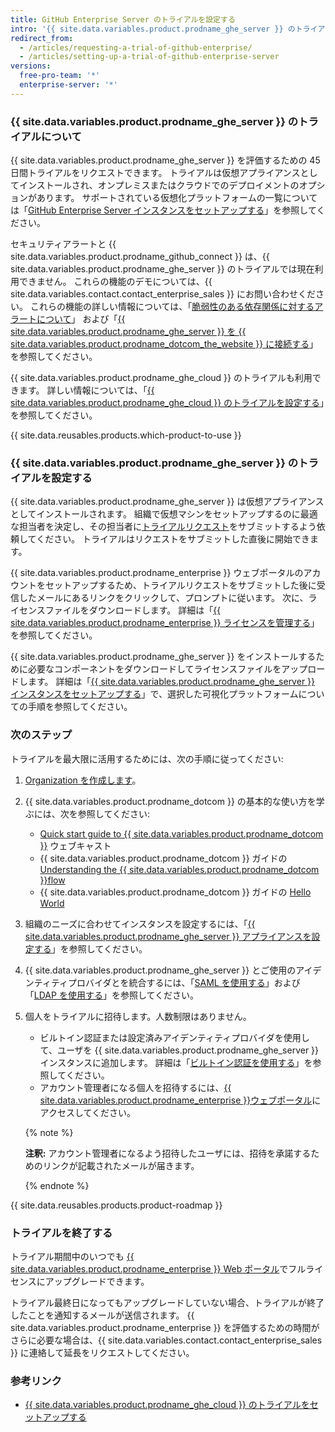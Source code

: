 ```yaml
---
title: GitHub Enterprise Server のトライアルを設定する
intro: '{{ site.data.variables.product.prodname_ghe_server }} のトライアルは無料でできます。'
redirect_from:
  - /articles/requesting-a-trial-of-github-enterprise/
  - /articles/setting-up-a-trial-of-github-enterprise-server
versions:
  free-pro-team: '*'
  enterprise-server: '*'
---
```


### {{ site.data.variables.product.prodname_ghe_server }} のトライアルについて

{{ site.data.variables.product.prodname_ghe_server }} を評価するための 45 日間トライアルをリクエストできます。 トライアルは仮想アプライアンスとしてインストールされ、オンプレミスまたはクラウドでのデプロイメントのオプションがあります。 サポートされている仮想化プラットフォームの一覧については「[GitHub Enterprise Server インスタンスをセットアップする](/enterprise/admin/installation/setting-up-a-github-enterprise-server-instance)」を参照してください。

セキュリティアラートと {{ site.data.variables.product.prodname_github_connect }} は、{{ site.data.variables.product.prodname_ghe_server }} のトライアルでは現在利用できません。 これらの機能のデモについては、{{ site.data.variables.contact.contact_enterprise_sales }} にお問い合わせください。 これらの機能の詳しい情報については、「[脆弱性のある依存関係に対するアラートについて](/github/managing-security-vulnerabilities/about-alerts-for-vulnerable-dependencies)」 および「[{{ site.data.variables.product.prodname_ghe_server }} を {{ site.data.variables.product.prodname_dotcom_the_website }} に接続する](/enterprise/admin/installation/connecting-github-enterprise-server-to-github-enterprise-cloud)」を参照してください。

{{ site.data.variables.product.prodname_ghe_cloud }} のトライアルも利用できます。 詳しい情報については、「[{{ site.data.variables.product.prodname_ghe_cloud }} のトライアルを設定する](/articles/setting-up-a-trial-of-github-enterprise-cloud)」を参照してください。

{{ site.data.reusables.products.which-product-to-use }}

### {{ site.data.variables.product.prodname_ghe_server }} のトライアルを設定する

{{ site.data.variables.product.prodname_ghe_server }} は仮想アプライアンスとしてインストールされます。 組織で仮想マシンをセットアップするのに最適な担当者を決定し、その担当者に[トライアルリクエスト](https://enterprise.github.com/trial)をサブミットするよう依頼してください。 トライアルはリクエストをサブミットした直後に開始できます。

{{ site.data.variables.product.prodname_enterprise }} ウェブポータルのアカウントをセットアップするため、トライアルリクエストをサブミットした後に受信したメールにあるリンクをクリックして、プロンプトに従います。 次に、ライセンスファイルをダウンロードします。 詳細は「[{{ site.data.variables.product.prodname_enterprise }} ライセンスを管理する](/enterprise/admin/installation/managing-your-github-enterprise-license)」を参照してください。

{{ site.data.variables.product.prodname_ghe_server }} をインストールするために必要なコンポーネントをダウンロードしてライセンスファイルをアップロードします。 詳細は「[{{ site.data.variables.product.prodname_ghe_server }} インスタンスをセットアップする](/enterprise/admin/installation/setting-up-a-github-enterprise-server-instance)」で、選択した可視化プラットフォームについての手順を参照してください。

### 次のステップ

トライアルを最大限に活用するためには、次の手順に従ってください:

1. [Organization を作成します](/enterprise/admin/user-management/creating-organizations)。
2. {{ site.data.variables.product.prodname_dotcom }} の基本的な使い方を学ぶには、次を参照してください:
   - [Quick start guide to {{ site.data.variables.product.prodname_dotcom }}](https://resources.github.com/webcasts/Quick-start-guide-to-GitHub/) ウェブキャスト
   - {{ site.data.variables.product.prodname_dotcom }} ガイドの [Understanding the {{ site.data.variables.product.prodname_dotcom }}flow](https://guides.github.com/introduction/flow/)
   - {{ site.data.variables.product.prodname_dotcom }} ガイドの [Hello World](https://guides.github.com/activities/hello-world/)
3. 組織のニーズに合わせてインスタンスを設定するには、「[{{ site.data.variables.product.prodname_ghe_server }} アプライアンスを設定する](/enterprise/admin/installation/configuring-the-github-enterprise-server-appliance)」を参照してください。
4. {{ site.data.variables.product.prodname_ghe_server }} とご使用のアイデンティティプロバイダとを統合するには、「[SAML を使用する](/enterprise/admin/user-management/using-saml)」および「[LDAP を使用する](/enterprise/admin/authentication/using-ldap)」を参照してください。
5. 個人をトライアルに招待します。人数制限はありません。
   - ビルトイン認証または設定済みアイデンティティプロバイダを使用して、ユーザを {{ site.data.variables.product.prodname_ghe_server }} インスタンスに追加します。 詳細は「[ビルトイン認証を使用する](/enterprise/admin/user-management/using-built-in-authentication)」を参照してください。
   - アカウント管理者になる個人を招待するには、[{{ site.data.variables.product.prodname_enterprise }}ウェブポータル](https://enterprise.github.com/login)にアクセスしてください。

    {% note %}

    **注釈:** アカウント管理者になるよう招待したユーザには、招待を承諾するためのリンクが記載されたメールが届きます。

    {% endnote %}

{{ site.data.reusables.products.product-roadmap }}

### トライアルを終了する

トライアル期間中のいつでも [{{ site.data.variables.product.prodname_enterprise }} Web ポータル](https://enterprise.github.com/login)でフルライセンスにアップグレードできます。

トライアル最終日になってもアップグレードしていない場合、トライアルが終了したことを通知するメールが送信されます。 {{ site.data.variables.product.prodname_enterprise }} を評価するための時間がさらに必要な場合は、{{ site.data.variables.contact.contact_enterprise_sales }} に連絡して延長をリクエストしてください。

### 参考リンク

- [{{ site.data.variables.product.prodname_ghe_cloud }} のトライアルをセットアップする](/articles/setting-up-a-trial-of-github-enterprise-cloud)
